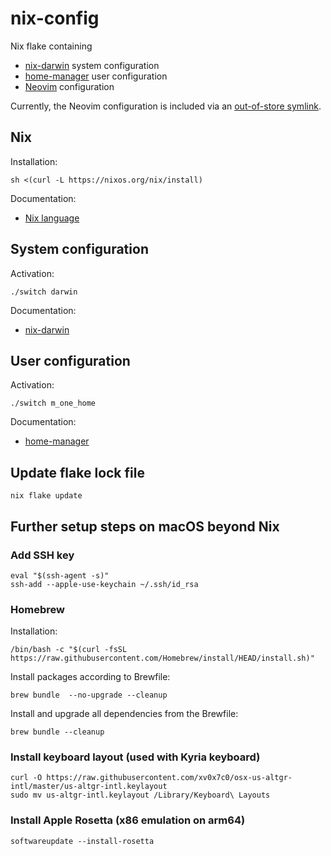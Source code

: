 # nix-config

Nix flake containing
- [nix-darwin](https://github.com/LnL7/nix-darwin) system configuration
- [home-manager](https://github.com/nix-community/home-manager) user configuration
- [Neovim](https://github.com/neovim/neovim) configuration

Currently, the Neovim configuration is included via
an [out-of-store symlink](https://github.com/nix-community/home-manager/commit/91551c09d48583230b36cf759ad703b5f1d83d9a).


## Nix

Installation:

```
sh <(curl -L https://nixos.org/nix/install)
```

Documentation:
- [Nix language](https://nixos.org/manual/nix/stable/language)


## System configuration

Activation:

```
./switch darwin
```

Documentation:
- [nix-darwin](https://daiderd.com/nix-darwin/manual)


## User configuration

Activation:

```
./switch m_one_home
```

Documentation:
- [home-manager](https://nix-community.github.io/home-manager)


## Update flake lock file

```
nix flake update
```


## Further setup steps on macOS beyond Nix

### Add SSH key

```
eval "$(ssh-agent -s)"
ssh-add --apple-use-keychain ~/.ssh/id_rsa
```

### Homebrew

Installation:

```
/bin/bash -c "$(curl -fsSL https://raw.githubusercontent.com/Homebrew/install/HEAD/install.sh)"
```

Install packages according to Brewfile:

```
brew bundle  --no-upgrade --cleanup
```

Install and upgrade all dependencies from the Brewfile:

```
brew bundle --cleanup
```


### Install keyboard layout (used with Kyria keyboard)

```
curl -O https://raw.githubusercontent.com/xv0x7c0/osx-us-altgr-intl/master/us-altgr-intl.keylayout
sudo mv us-altgr-intl.keylayout /Library/Keyboard\ Layouts
```


### Install Apple Rosetta (x86 emulation on arm64)

```
softwareupdate --install-rosetta
```
